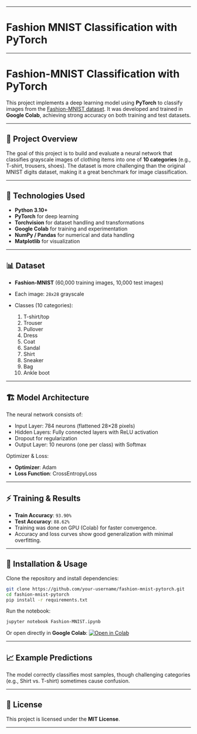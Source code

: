 
---

# Fashion MNIST Classification with PyTorch

---

# Fashion-MNIST Classification with PyTorch

This project implements a deep learning model using **PyTorch** to classify images from the [Fashion-MNIST dataset](https://github.com/zalandoresearch/fashion-mnist).
It was developed and trained in **Google Colab**, achieving strong accuracy on both training and test datasets.

---

## 📌 Project Overview

The goal of this project is to build and evaluate a neural network that classifies grayscale images of clothing items into one of **10 categories** (e.g., T-shirt, trousers, shoes).
The dataset is more challenging than the original MNIST digits dataset, making it a great benchmark for image classification.

---

## 🚀 Technologies Used

* **Python 3.10+**
* **PyTorch** for deep learning
* **Torchvision** for dataset handling and transformations
* **Google Colab** for training and experimentation
* **NumPy / Pandas** for numerical and data handling
* **Matplotlib** for visualization

---

## 📊 Dataset

* **Fashion-MNIST** (60,000 training images, 10,000 test images)
* Each image: `28x28` grayscale
* Classes (10 categories):

  1. T-shirt/top
  2. Trouser
  3. Pullover
  4. Dress
  5. Coat
  6. Sandal
  7. Shirt
  8. Sneaker
  9. Bag
  10. Ankle boot

---

## 🏗️ Model Architecture

The neural network consists of:

* Input Layer: 784 neurons (flattened 28×28 pixels)
* Hidden Layers: Fully connected layers with ReLU activation
* Dropout for regularization
* Output Layer: 10 neurons (one per class) with Softmax

Optimizer & Loss:

* **Optimizer**: Adam
* **Loss Function**: CrossEntropyLoss

---

## ⚡ Training & Results

* **Train Accuracy**: `93.90%`
* **Test Accuracy**: `88.62%`
* Training was done on GPU (Colab) for faster convergence.
* Accuracy and loss curves show good generalization with minimal overfitting.

---

## 🔧 Installation & Usage

Clone the repository and install dependencies:

```bash
git clone https://github.com/your-username/fashion-mnist-pytorch.git
cd fashion-mnist-pytorch
pip install -r requirements.txt
```

Run the notebook:

```bash
jupyter notebook Fashion-MNIST.ipynb
```

Or open directly in **Google Colab**:
[![Open in Colab](https://colab.research.google.com/assets/colab-badge.svg)](https://colab.research.google.com/drive/1YDVmsVD8zkdDh5lqumA_HtIh_WqH10FC?usp=sharing)

---

## 📈 Example Predictions

The model correctly classifies most samples, though challenging categories (e.g., Shirt vs. T-shirt) sometimes cause confusion.

---


## 📜 License

This project is licensed under the **MIT License**.

---


